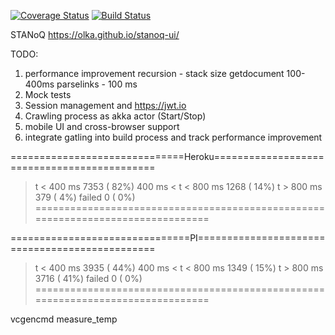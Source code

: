 [![Coverage Status](https://coveralls.io/repos/github/olka/stanoq/badge.svg?branch=master)](https://coveralls.io/github/olka/stanoq?branch=master)
[![Build Status](https://travis-ci.org/olka/stanoq.svg?branch=master)](https://travis-ci.org/olka/stanoq)

STANoQ
https://olka.github.io/stanoq-ui/

TODO:

1) performance improvement
       recursion - stack size
       getdocument 100-400ms
       parselinks - 100 ms
2) Mock tests
3) Session management and https://jwt.io
4) Crawling process as akka actor (Start/Stop)
5) mobile UI and cross-browser support
6) integrate gatling into build process and track performance improvement

==============================Heroku============================================
> t < 400 ms                                          7353 ( 82%)
> 400 ms < t < 800 ms                                 1268 ( 14%)
> t > 800 ms                                           379 (  4%)
> failed                                                 0 (  0%)
================================================================================

===============================PI===============================================
> t < 400 ms                                          3935 ( 44%)
> 400 ms < t < 800 ms                                 1349 ( 15%)
> t > 800 ms                                          3716 ( 41%)
> failed                                                 0 (  0%)
================================================================================

vcgencmd measure_temp